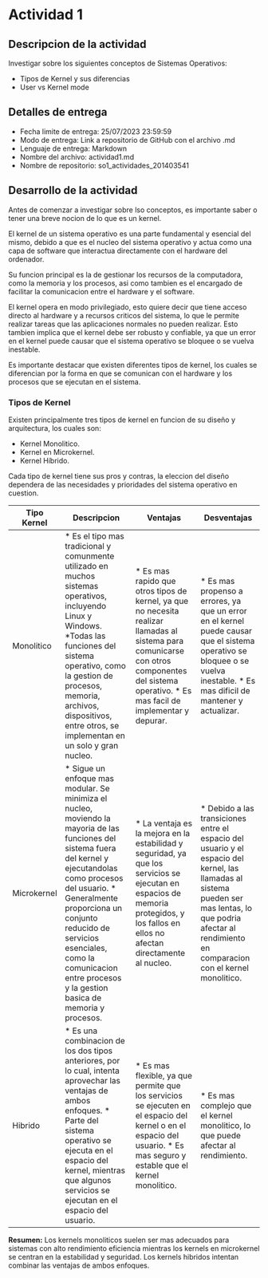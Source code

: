 # Actividad 1

## Descripcion de la actividad
Investigar sobre los siguientes conceptos de Sistemas Operativos:

* Tipos de Kernel y sus diferencias
* User vs Kernel mode

## Detalles de entrega
* Fecha limite de entrega: 25/07/2023 23:59:59
* Modo de entrega: Link a repositorio de GitHub con el archivo .md
* Lenguaje de entrega: Markdown
* Nombre del archivo: actividad1.md
* Nombre de repositorio: so1_actividades_201403541

## Desarrollo de la actividad

Antes de comenzar a investigar sobre lso conceptos, es importante saber o tener una breve nocion de lo que es un kernel.

El kernel de un sistema operativo es una parte fundamental y esencial del mismo, debido a que es el nucleo del sistema operativo y actua como una capa de software que interactua directamente con el hardware del ordenador.

Su funcion principal es la de gestionar los recursos de la computadora, como la memoria y los procesos, asi como tambien es el encargado de facilitar la comunicacion entre el hardware y el software.

El kernel opera en modo privilegiado, esto quiere decir que tiene acceso directo al hardware y a recursos criticos del sistema, lo que le permite realizar tareas que las aplicaciones normales no pueden realizar. Esto tambien implica que el kernel debe ser robusto y confiable, ya que un error en el kernel puede causar que el sistema operativo se bloquee o se vuelva inestable.

Es importante destacar que existen diferentes tipos de kernel, los cuales se diferencian por la forma en que se comunican con el hardware y los procesos que se ejecutan en el sistema.

### Tipos de Kernel
Existen principalmente tres tipos de kernel en funcion de su diseño y arquitectura, los cuales son:
* Kernel Monolitico.
* Kernel en Microkernel.
* Kernel Híbrido.

Cada tipo de kernel tiene sus pros y contras, la eleccion del diseño dependera de las necesidades y prioridades del sistema operativo en cuestion.

| Tipo Kernel | Descripcion | Ventajas | Desventajas |
| ----------- | ----------- | -------- | ----------- |
| Monolitico | * Es el tipo mas tradicional y comunmente utilizado en muchos sistemas operativos, incluyendo Linux y Windows.  *Todas las funciones del sistema operativo, como la gestion de procesos, memoria, archivos, dispositivos, entre otros, se implementan en un solo y gran nucleo. | * Es mas rapido que otros tipos de kernel, ya que no necesita realizar llamadas al sistema para comunicarse con otros componentes del sistema operativo. * Es mas facil de implementar y depurar. | * Es mas propenso a errores, ya que un error en el kernel puede causar que el sistema operativo se bloquee o se vuelva inestable. * Es mas dificil de mantener y actualizar. |
| Microkernel | * Sigue un enfoque mas modular. Se minimiza el nucleo, moviendo la mayoria de las funciones del sistema fuera del kernel y ejecutandolas como procesos del usuario. * Generalmente proporciona un conjunto reducido de servicios esenciales, como la comunicacion entre procesos y la gestion basica de memoria y procesos. | * La ventaja es la mejora en la estabilidad y seguridad, ya que los servicios se ejecutan en espacios de memoria protegidos, y los fallos en ellos no afectan directamente al nucleo. | * Debido a las transiciones entre el espacio del usuario y el espacio del kernel, las llamadas al sistema pueden ser mas lentas, lo que podria afectar al rendimiento en comparacion con el kernel monolitico. |
| Hibrido | * Es una combinacion de los dos tipos anteriores, por lo cual, intenta aprovechar las ventajas de ambos enfoques. * Parte del sistema operativo se ejecuta en el espacio del kernel, mientras que algunos servicios se ejecutan en el espacio del usuario. | * Es mas flexible, ya que permite que los servicios se ejecuten en el espacio del kernel o en el espacio del usuario. * Es mas seguro y estable que el kernel monolitico. | * Es mas complejo que el kernel monolitico, lo que puede afectar al rendimiento. |

**Resumen:** Los kernels monoliticos suelen ser mas adecuados para sistemas con alto rendimiento  eficiencia mientras los kernels en microkernel se centran en la estabilidad y seguridad. Los kernels hibridos intentan combinar las ventajas de ambos enfoques.

